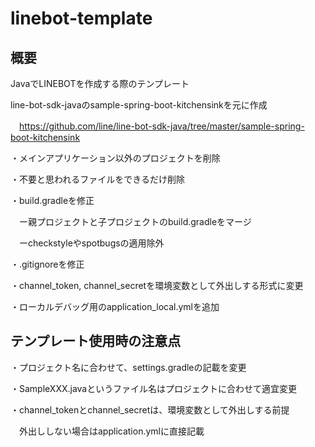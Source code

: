 # linebot-template

## 概要

JavaでLINEBOTを作成する際のテンプレート

line-bot-sdk-javaのsample-spring-boot-kitchensinkを元に作成

　https://github.com/line/line-bot-sdk-java/tree/master/sample-spring-boot-kitchensink
 
・メインアプリケーション以外のプロジェクトを削除

・不要と思われるファイルをできるだけ削除

・build.gradleを修正

　ー親プロジェクトと子プロジェクトのbuild.gradleをマージ
 
　ーcheckstyleやspotbugsの適用除外

・.gitignoreを修正

・channel_token, channel_secretを環境変数として外出しする形式に変更

・ローカルデバッグ用のapplication_local.ymlを追加

## テンプレート使用時の注意点

・プロジェクト名に合わせて、settings.gradleの記載を変更

・SampleXXX.javaというファイル名はプロジェクトに合わせて適宜変更

・channel_tokenとchannel_secretは、環境変数として外出しする前提

　外出ししない場合はapplication.ymlに直接記載
